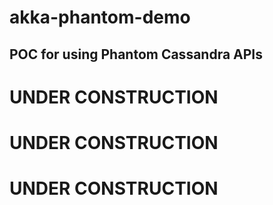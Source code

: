 # akka-phantom-demo
POC for using Phantom Cassandra APIs
----

# UNDER CONSTRUCTION
# UNDER CONSTRUCTION
# UNDER CONSTRUCTION
